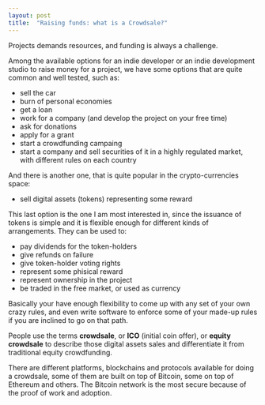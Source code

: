 ```yaml
---
layout: post
title:  "Raising funds: what is a Crowdsale?"
---
```


Projects demands resources, and funding is always a challenge.

Among the available options for an indie developer or an indie development studio to raise money for a project, we have some
options that are quite common and well tested, such as:

- sell the car
- burn of personal economies
- get a loan
- work for a company (and develop the project on your free time)
- ask for donations
- apply for a grant
- start a crowdfunding campaing
- start a company and sell securities of it in a highly regulated market, with different rules on each country

And there is another one, that is quite popular in the crypto-currencies space:

- sell digital assets (tokens) representing some reward

This last option is the one I am most interested in, since the issuance of tokens is simple and it is flexible enough
for different kinds of arrangements. They can be used to:

- pay dividends for the token-holders
- give refunds on failure
- give token-holder voting rights
- represent some phisical reward
- represent ownership in the project
- be traded in the free market, or used as currency

Basically your have enough flexibility to come up with any set of your own crazy rules, and even write software to enforce
some of your made-up rules if you are inclined to go on that path.

People use the terms **crowdsale**, or **ICO** (initial coin offer), or **equity crowdsale** to describe those digital
assets sales and differentiate it from traditional equity crowdfunding.

There are different platforms, blockchains and protocols available for doing a crowdsale,
some of them are built on top of Bitcoin, some on top of Ethereum and others. The Bitcoin network is the most 
secure because of the proof of work and adoption.


